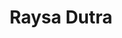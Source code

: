 ---
layout: post
title: Raysa Dutra
img: /img/ladies/raysadutra.jpg
redirect: https://hi-hi-ray.github.io/
---